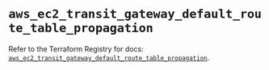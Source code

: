# `aws_ec2_transit_gateway_default_route_table_propagation`

Refer to the Terraform Registry for docs: [`aws_ec2_transit_gateway_default_route_table_propagation`](https://registry.terraform.io/providers/hashicorp/aws/6.5.0/docs/resources/ec2_transit_gateway_default_route_table_propagation).
